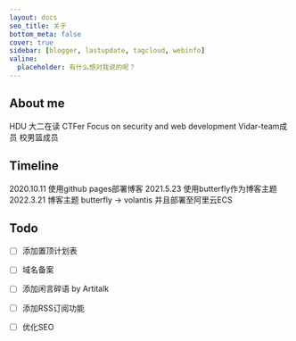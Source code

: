 ```yaml
---
layout: docs
seo_title: 关于
bottom_meta: false
cover: true
sidebar: [blogger, lastupdate, tagcloud, webinfo]
valine:
  placeholder: 有什么想对我说的呢？
---
```

## About me
HDU 大二在读 CTFer
Focus on security and web development
Vidar-team成员 
校男篮成员

## Timeline
2020.10.11 使用github pages部署博客
2021.5.23 使用butterfly作为博客主题
2022.3.21 博客主题 butterfly -> volantis 并且部署至阿里云ECS
## Todo
- [ ] 添加置顶计划表
- [ ] 域名备案
- [ ] 添加闲言碎语 by Artitalk
- [ ] 添加RSS订阅功能
- [ ] 优化SEO




